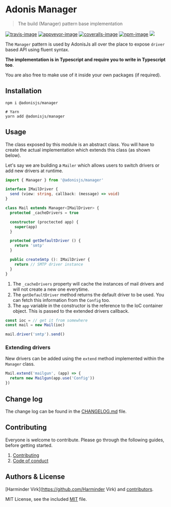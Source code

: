 # Adonis Manager
> The build (Manager) pattern base implementation

[![travis-image]][travis-url]
[![appveyor-image]][appveyor-url]
[![coveralls-image]][coveralls-url]
[![npm-image]][npm-url]
![](https://img.shields.io/badge/Uses-Typescript-294E80.svg?style=flat-square&colorA=ddd)

The `Manager` pattern is used by AdonisJs all over the place to expose `driver` based API using fluent syntax.

**The implementation is in Typescript and require you to write in Typescript too**.

You are also free to make use of it inside your own packages (if required).

## Installation

```shell
npm i @adonisjs/manager

# Yarn
yarn add @adonisjs/manager
```

## Usage
The class exposed by this module is an abstract class. You will have to create the actual implementation which extends this class (as shown below).

Let's say we are building a `Mailer` which allows users to switch drivers or add new drivers at runtime.

```ts
import { Manager } from '@adonisjs/manager'

interface IMailDriver {
  send (view: string, callback: (message) => void)
}

class Mail extends Manager<IMailDriver> {
  protected _cacheDrivers = true

  constructor (proctected app) {
    super(app)
  }

  protected getDefaultDriver () {
    return 'smtp'
  }

  public createSmtp (): IMailDriver {
    return // SMTP driver instance
  }
}
```

1. The `_cacheDrivers` property will cache the instances of mail drivers and will not create a new one everytime.
2. The `getDefaultDriver` method returns the default driver to be used. You can fetch this information from the `Config` too.
3. The `app` variable in the constructor is the reference to the IoC container object. This is passed to the extended drivers callback.

```ts
const ioc = // get it from somewhere
const mail = new Mail(ioc)

mail.driver('smtp').send()
```

### Extending drivers
New drivers can be added using the `extend` method implemented within the `Manager` class.

```ts
Mail.extend('mailgun', (app) => {
  return new Mailgun(app.use('Config'))
})
```

## Change log

The change log can be found in the [CHANGELOG.md](CHANGELOG.md) file.

## Contributing

Everyone is welcome to contribute. Please go through the following guides, before getting started.

1. [Contributing](https://adonisjs.com/contributing)
2. [Code of conduct](https://adonisjs.com/code-of-conduct)


## Authors & License
[Harminder Virk](https://github.com/Harminder Virk) and [contributors](https://github.com/adonisjs/adonis-manager/graphs/contributors).

MIT License, see the included [MIT](LICENSE.md) file.

[travis-image]: https://img.shields.io/travis/adonisjs/adonis-manager/master.svg?style=flat-square&logo=travis
[travis-url]: https://travis-ci.org/adonisjs/adonis-manager "travis"

[appveyor-image]: https://img.shields.io/appveyor/ci/thetutlage/adonis-manager/master.svg?style=flat-square&logo=appveyor
[appveyor-url]: https://ci.appveyor.com/project/thetutlage/adonis-manager "appveyor"

[coveralls-image]: https://img.shields.io/coveralls/adonisjs/adonis-manager/master.svg?style=flat-square
[coveralls-url]: https://coveralls.io/github/adonisjs/adonis-manager "coveralls"

[npm-image]: https://img.shields.io/npm/v/@adonisjs/manager.svg?style=flat-square&logo=npm
[npm-url]: https://npmjs.org/package/@adonisjs/manager "npm"
